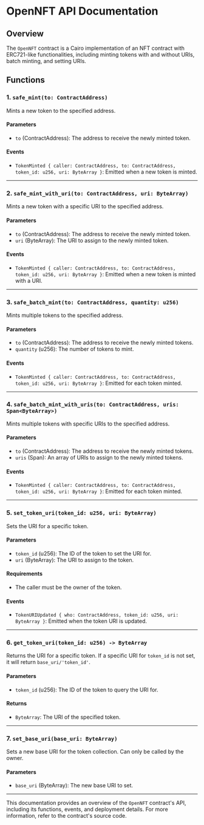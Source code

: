 # OpenNFT API Documentation

## Overview

The `OpenNFT` contract is a Cairo implementation of an NFT contract with ERC721-like functionalities, including minting tokens with and without URIs, batch minting, and setting URIs.

## Functions

### 1. `safe_mint(to: ContractAddress)`

Mints a new token to the specified address.

#### Parameters
- `to` (ContractAddress): The address to receive the newly minted token.

#### Events
- `TokenMinted { caller: ContractAddress, to: ContractAddress, token_id: u256, uri: ByteArray }`: Emitted when a new token is minted.


---

### 2. `safe_mint_with_uri(to: ContractAddress, uri: ByteArray)`

Mints a new token with a specific URI to the specified address.

#### Parameters
- `to` (ContractAddress): The address to receive the newly minted token.
- `uri` (ByteArray): The URI to assign to the newly minted token.

#### Events
- `TokenMinted { caller: ContractAddress, to: ContractAddress, token_id: u256, uri: ByteArray }`: Emitted when a new token is minted with a URI.

---

### 3. `safe_batch_mint(to: ContractAddress, quantity: u256)`

Mints multiple tokens to the specified address.

#### Parameters
- `to` (ContractAddress): The address to receive the newly minted tokens.
- `quantity` (u256): The number of tokens to mint.

#### Events
- `TokenMinted { caller: ContractAddress, to: ContractAddress, token_id: u256, uri: ByteArray }`: Emitted for each token minted.

---

### 4. `safe_batch_mint_with_uris(to: ContractAddress, uris: Span<ByteArray>)`

Mints multiple tokens with specific URIs to the specified address.

#### Parameters
- `to` (ContractAddress): The address to receive the newly minted tokens.
- `uris` (Span<ByteArray>): An array of URIs to assign to the newly minted tokens.

#### Events
- `TokenMinted { caller: ContractAddress, to: ContractAddress, token_id: u256, uri: ByteArray }`: Emitted for each token minted.

---

### 5. `set_token_uri(token_id: u256, uri: ByteArray)`

Sets the URI for a specific token.

#### Parameters
- `token_id` (u256): The ID of the token to set the URI for.
- `uri` (ByteArray): The URI to assign to the token.

#### Requirements
- The caller must be the owner of the token.

#### Events
- `TokenURIUpdated { who: ContractAddress, token_id: u256, uri: ByteArray }`: Emitted when the token URI is updated.

---

### 6. `get_token_uri(token_id: u256) -> ByteArray`

Returns the URI for a specific token. If a specific URI for `token_id` is not set, it will return `base_uri/'token_id'`.

#### Parameters
- `token_id` (u256): The ID of the token to query the URI for.

#### Returns
- `ByteArray`: The URI of the specified token.

---

### 7. `set_base_uri(base_uri: ByteArray)`

Sets a new base URI for the token collection. Can only be called by the owner.

#### Parameters
- `base_uri` (ByteArray): The new base URI to set.

---

This documentation provides an overview of the `OpenNFT` contract's API, including its functions, events, and deployment details. For more information, refer to the contract's source code.